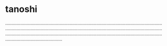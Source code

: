 # tanoshi
.................................................................................................................................................................................................................................................................................................................................................................................................................................